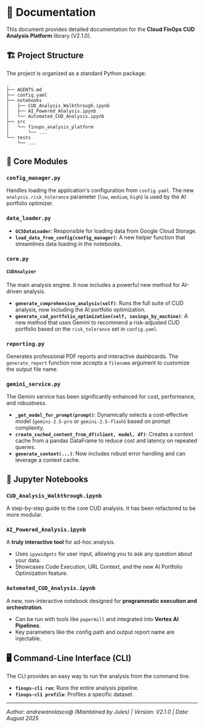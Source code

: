 # 📖 Documentation

This document provides detailed documentation for the **Cloud FinOps CUD Analysis Platform** library (V2.1.0).

## 🏗️ Project Structure

The project is organized as a standard Python package:

```
.
├── AGENTS.md
├── config.yaml
├── notebooks
│   ├── CUD_Analysis_Walkthrough.ipynb
│   ├── AI_Powered_Analysis.ipynb
│   └── Automated_CUD_Analysis.ipynb
├── src
│   └── finops_analysis_platform
│       └── ...
└── tests
    └── ...
```

## 🧩 Core Modules

### `config_manager.py`

Handles loading the application's configuration from `config.yaml`. The new `analysis.risk_tolerance` parameter (`low`, `medium`, `high`) is used by the AI portfolio optimizer.

### `data_loader.py`

- **`GCSDataLoader`**: Responsible for loading data from Google Cloud Storage.
- **`load_data_from_config(config_manager)`**: A new helper function that streamlines data loading in the notebooks.

### `core.py`

#### `CUDAnalyzer`
The main analysis engine. It now includes a powerful new method for AI-driven analysis.

- **`generate_comprehensive_analysis(self)`**: Runs the full suite of CUD analysis, now including the AI portfolio optimization.
- **`generate_cud_portfolio_optimization(self, savings_by_machine)`**: A new method that uses Gemini to recommend a risk-adjusted CUD portfolio based on the `risk_tolerance` set in `config.yaml`.

### `reporting.py`

Generates professional PDF reports and interactive dashboards. The `generate_report` function now accepts a `filename` argument to customize the output file name.

### `gemini_service.py`

The Gemini service has been significantly enhanced for cost, performance, and robustness.

- **`_get_model_for_prompt(prompt)`**: Dynamically selects a cost-effective model (`gemini-2.5-pro` or `gemini-2.5-flash`) based on prompt complexity.
- **`create_cached_content_from_df(client, model, df)`**: Creates a context cache from a pandas DataFrame to reduce cost and latency on repeated queries.
- **`generate_content(...)`**: Now includes robust error handling and can leverage a context cache.

## 📓 Jupyter Notebooks

### `CUD_Analysis_Walkthrough.ipynb`
A step-by-step guide to the core CUD analysis. It has been refactored to be more modular.

### `AI_Powered_Analysis.ipynb`
A **truly interactive tool** for ad-hoc analysis.
- Uses `ipywidgets` for user input, allowing you to ask any question about your data.
- Showcases Code Execution, URL Context, and the new AI Portfolio Optimization feature.

### `Automated_CUD_Analysis.ipynb`
A new, non-interactive notebook designed for **programmatic execution and orchestration**.
- Can be run with tools like `papermill` and integrated into **Vertex AI Pipelines**.
- Key parameters like the config path and output report name are injectable.

## 🖥️ Command-Line Interface (CLI)

The CLI provides an easy way to run the analysis from the command line.

- **`finops-cli run`**: Runs the entire analysis pipeline.
- **`finops-cli profile`**: Profiles a specific dataset.

---
*Author: andrewanolasco@ (Maintained by Jules) | Version: V2.1.0 | Date: August 2025*
